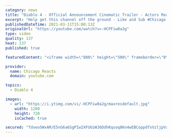 ```yaml
---
category: news
title: "Diablo 4 - Official Announcement Cinematic Trailer - Actors React"
excerpt: "Help get this channel off the ground - Like and Sub #Chicago #Blind #React."
publishedDateTime: 2021-03-11T15:00:13Z
originalUrl: "https://youtube.com/watch?v=-HCPFiw0a2g"
type: video
quality: 137
heat: 137
published: true

featuredContent: "<iframe width=\"800\" height=\"500\" frameborder=\"0\" src=\"https://www.youtube.com/embed/-HCPFiw0a2g\" allow=\"accelerometer; autoplay; encrypted-media; gyroscope; picture-in-picture\" allowfullscreen></iframe>"

provider:
  name: Chicago Reacts
  domain: youtube.com

topics:
  - Diablo 4

images:
  - url: "https://i.ytimg.com/vi/-HCPFiw0a2g/maxresdefault.jpg"
    width: 1280
    height: 720
    isCached: true

secured: "fdveo5WxAM/E5nG6a6SgPIw2XFUUzWJ6DdhKqsoq8Kn4wEBCoppdfxVzljpVa0qYgcAj0oEOx3qMdR1e7EjcANYUEE6nSCErZyS1XdGxJbDwEmmHvoNagof0oM8+SblRl4nkuEx/3sZT/nzVqBBM0XlEHSmdfUALxpze9g85v4BbkPXx1Tf7ewd1w/PPkOn2Mz1Jje2z5f0nj9CEOx2Tzb3+9GRMR1/tLPTtX3WiXT3aOA/ehFGkFxTuZZkhWAe+6JSucEkIotOvUjn3Bu2QgDUzp/TxPTHeUgJEnoVuUi/YVjLCdmAncUt1XEy9suupq/ZaVn65INMf91VpK8U6i9VOShLKqsMhx1Vl65q28i9QX0aXWWNe4IhRdonYUCIAQVBNfryKFHCC2WLdwTvNqZNC9bmFDKiGyyy3xxr6aX3hzS03v2APORAUhyyXP7pT;Y9e34UZU13HkyiJP5j/0Kg=="
---
```


